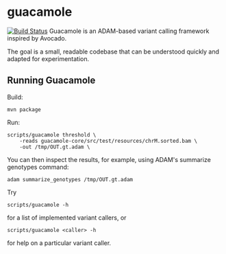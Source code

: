 guacamole
=========
[![Build Status](https://travis-ci.org/hammerlab/guacamole.svg?branch=master)](https://travis-ci.org/hammerlab/guacamole)
Guacamole is an ADAM-based variant calling framework inspired by Avocado.

The goal is a small, readable codebase that can be understood quickly and adapted for experimentation.


## Running Guacamole

Build:

```
mvn package
```

Run:

```
scripts/guacamole threshold \
	-reads guacamole-core/src/test/resources/chrM.sorted.bam \
	-out /tmp/OUT.gt.adam \
```

You can then inspect the results, for example, using ADAM's summarize genotypes command:

```
adam summarize_genotypes /tmp/OUT.gt.adam
```

Try 
```
scripts/guacamole -h
```
for a list of implemented variant callers, or

```
scripts/guacamole <caller> -h
```
for help on a particular variant caller.


